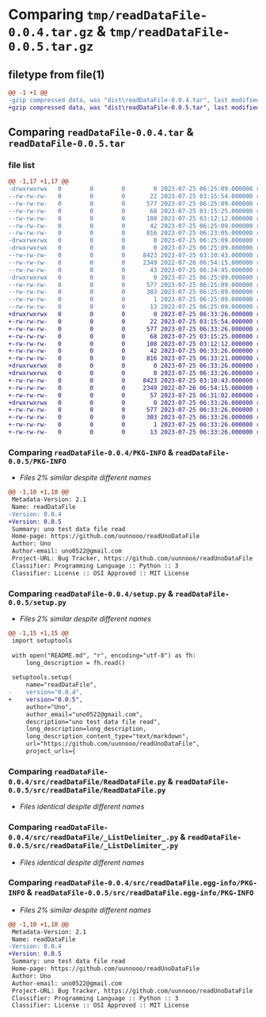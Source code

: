 # Comparing `tmp/readDataFile-0.0.4.tar.gz` & `tmp/readDataFile-0.0.5.tar.gz`

## filetype from file(1)

```diff
@@ -1 +1 @@
-gzip compressed data, was "dist\readDataFile-0.0.4.tar", last modified: Tue Jul 25 06:25:09 2023, max compression
+gzip compressed data, was "dist\readDataFile-0.0.5.tar", last modified: Tue Jul 25 06:33:26 2023, max compression
```

## Comparing `readDataFile-0.0.4.tar` & `readDataFile-0.0.5.tar`

### file list

```diff
@@ -1,17 +1,17 @@
-drwxrwxrwx   0        0        0        0 2023-07-25 06:25:09.000000 readDataFile-0.0.4/
--rw-rw-rw-   0        0        0       22 2023-07-25 03:15:54.000000 readDataFile-0.0.4/LICENSE.txt
--rw-rw-rw-   0        0        0      577 2023-07-25 06:25:09.000000 readDataFile-0.0.4/PKG-INFO
--rw-rw-rw-   0        0        0       68 2023-07-25 03:15:25.000000 readDataFile-0.0.4/README.md
--rw-rw-rw-   0        0        0      108 2023-07-25 03:12:12.000000 readDataFile-0.0.4/pyproject.toml
--rw-rw-rw-   0        0        0       42 2023-07-25 06:25:09.000000 readDataFile-0.0.4/setup.cfg
--rw-rw-rw-   0        0        0      816 2023-07-25 06:23:05.000000 readDataFile-0.0.4/setup.py
-drwxrwxrwx   0        0        0        0 2023-07-25 06:25:09.000000 readDataFile-0.0.4/src/
-drwxrwxrwx   0        0        0        0 2023-07-25 06:25:09.000000 readDataFile-0.0.4/src/readDataFile/
--rw-rw-rw-   0        0        0     8423 2023-07-25 03:10:43.000000 readDataFile-0.0.4/src/readDataFile/ReadDataFile.py
--rw-rw-rw-   0        0        0     2349 2022-07-26 06:54:15.000000 readDataFile-0.0.4/src/readDataFile/_ListDelimiter_.py
--rw-rw-rw-   0        0        0       43 2023-07-25 06:24:45.000000 readDataFile-0.0.4/src/readDataFile/__init__.py
-drwxrwxrwx   0        0        0        0 2023-07-25 06:25:09.000000 readDataFile-0.0.4/src/readDataFile.egg-info/
--rw-rw-rw-   0        0        0      577 2023-07-25 06:25:09.000000 readDataFile-0.0.4/src/readDataFile.egg-info/PKG-INFO
--rw-rw-rw-   0        0        0      303 2023-07-25 06:25:09.000000 readDataFile-0.0.4/src/readDataFile.egg-info/SOURCES.txt
--rw-rw-rw-   0        0        0        1 2023-07-25 06:25:09.000000 readDataFile-0.0.4/src/readDataFile.egg-info/dependency_links.txt
--rw-rw-rw-   0        0        0       13 2023-07-25 06:25:09.000000 readDataFile-0.0.4/src/readDataFile.egg-info/top_level.txt
+drwxrwxrwx   0        0        0        0 2023-07-25 06:33:26.000000 readDataFile-0.0.5/
+-rw-rw-rw-   0        0        0       22 2023-07-25 03:15:54.000000 readDataFile-0.0.5/LICENSE.txt
+-rw-rw-rw-   0        0        0      577 2023-07-25 06:33:26.000000 readDataFile-0.0.5/PKG-INFO
+-rw-rw-rw-   0        0        0       68 2023-07-25 03:15:25.000000 readDataFile-0.0.5/README.md
+-rw-rw-rw-   0        0        0      108 2023-07-25 03:12:12.000000 readDataFile-0.0.5/pyproject.toml
+-rw-rw-rw-   0        0        0       42 2023-07-25 06:33:26.000000 readDataFile-0.0.5/setup.cfg
+-rw-rw-rw-   0        0        0      816 2023-07-25 06:33:21.000000 readDataFile-0.0.5/setup.py
+drwxrwxrwx   0        0        0        0 2023-07-25 06:33:26.000000 readDataFile-0.0.5/src/
+drwxrwxrwx   0        0        0        0 2023-07-25 06:33:26.000000 readDataFile-0.0.5/src/readDataFile/
+-rw-rw-rw-   0        0        0     8423 2023-07-25 03:10:43.000000 readDataFile-0.0.5/src/readDataFile/ReadDataFile.py
+-rw-rw-rw-   0        0        0     2349 2022-07-26 06:54:15.000000 readDataFile-0.0.5/src/readDataFile/_ListDelimiter_.py
+-rw-rw-rw-   0        0        0       57 2023-07-25 06:31:02.000000 readDataFile-0.0.5/src/readDataFile/__init__.py
+drwxrwxrwx   0        0        0        0 2023-07-25 06:33:26.000000 readDataFile-0.0.5/src/readDataFile.egg-info/
+-rw-rw-rw-   0        0        0      577 2023-07-25 06:33:26.000000 readDataFile-0.0.5/src/readDataFile.egg-info/PKG-INFO
+-rw-rw-rw-   0        0        0      303 2023-07-25 06:33:26.000000 readDataFile-0.0.5/src/readDataFile.egg-info/SOURCES.txt
+-rw-rw-rw-   0        0        0        1 2023-07-25 06:33:26.000000 readDataFile-0.0.5/src/readDataFile.egg-info/dependency_links.txt
+-rw-rw-rw-   0        0        0       13 2023-07-25 06:33:26.000000 readDataFile-0.0.5/src/readDataFile.egg-info/top_level.txt
```

### Comparing `readDataFile-0.0.4/PKG-INFO` & `readDataFile-0.0.5/PKG-INFO`

 * *Files 2% similar despite different names*

```diff
@@ -1,10 +1,10 @@
 Metadata-Version: 2.1
 Name: readDataFile
-Version: 0.0.4
+Version: 0.0.5
 Summary: uno test data file read
 Home-page: https://github.com/uunnooo/readUnoDataFile
 Author: Uno
 Author-email: uno0522@gmail.com
 Project-URL: Bug Tracker, https://github.com/uunnooo/readUnoDataFile
 Classifier: Programming Language :: Python :: 3
 Classifier: License :: OSI Approved :: MIT License
```

### Comparing `readDataFile-0.0.4/setup.py` & `readDataFile-0.0.5/setup.py`

 * *Files 2% similar despite different names*

```diff
@@ -1,15 +1,15 @@
 import setuptools
 
 with open("README.md", "r", encoding="utf-8") as fh:
     long_description = fh.read()
 
 setuptools.setup(
     name="readDataFile",
-    version="0.0.4",
+    version="0.0.5",
     author="Uno",
     author_email="uno0522@gmail.com",
     description="uno test data file read",
     long_description=long_description,
     long_description_content_type="text/markdown",
     url="https://github.com/uunnooo/readUnoDataFile",
     project_urls={
```

### Comparing `readDataFile-0.0.4/src/readDataFile/ReadDataFile.py` & `readDataFile-0.0.5/src/readDataFile/ReadDataFile.py`

 * *Files identical despite different names*

### Comparing `readDataFile-0.0.4/src/readDataFile/_ListDelimiter_.py` & `readDataFile-0.0.5/src/readDataFile/_ListDelimiter_.py`

 * *Files identical despite different names*

### Comparing `readDataFile-0.0.4/src/readDataFile.egg-info/PKG-INFO` & `readDataFile-0.0.5/src/readDataFile.egg-info/PKG-INFO`

 * *Files 2% similar despite different names*

```diff
@@ -1,10 +1,10 @@
 Metadata-Version: 2.1
 Name: readDataFile
-Version: 0.0.4
+Version: 0.0.5
 Summary: uno test data file read
 Home-page: https://github.com/uunnooo/readUnoDataFile
 Author: Uno
 Author-email: uno0522@gmail.com
 Project-URL: Bug Tracker, https://github.com/uunnooo/readUnoDataFile
 Classifier: Programming Language :: Python :: 3
 Classifier: License :: OSI Approved :: MIT License
```

